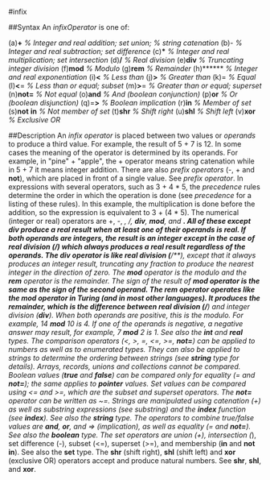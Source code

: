 
#infix

##Syntax
An _infixOperator_ is one of:

(a)**+** _% Integer and real addition; set union;_ 
_% string catenation_
(b)- _% Integer and real subtraction; set difference_
(c)__*__ _% Integer and real multiplication; set intersection_
(d)**/** _% Real division_
(e)**div** _% Truncating integer division_
(f)**mod** _% Modulo_
(g)**rem** _% Remainder_ 
(h)****** _% Integer and real exponentiation_
(i)**<** _% Less than_
(j)**>** _% Greater than_
(k)= _% Equal_
(l)**<**= _% Less than or equal; subset_
(m)**>**= _% Greater than or equal; superset_
(n)**not=** _% Not equal_
(o)**and** _% And (boolean conjunction)_
(p)**or** _% Or (boolean disjunction)_
(q)=**>** _% Boolean implication_
(r)**in** _% Member of set_
(s)**not** **in** _% Not member of set_
(t)**shr** _% Shift right_
(u)**shl** _% Shift left_
(v)**xor** _% Exclusive OR_




##Description
An _infix operator_ is placed between two values or _operands_ to produce a third value. For example, the result of 5 + 7 is 12. In some cases the meaning of the operator is determined by its operands. For example, in "pine" + "apple", the + operator means string catenation while in 5 + 7 it means integer addition. There are also _prefix operators_ (-, + and **not**), which are placed in front of a single value. See _prefix operator_.
In expressions with several operators, such as 3 + 4 * 5, the _precedence_ rules determine the order in which the operation is done  (see _precedence_ for a listing of these rules). In this example, the multiplication is done before the addition, so the expression is equivalent to 3 + (4 * 5).
The numerical (integer or real) operators are +, -, *, /, **div**, **mod**, and **. All of these except **div** produce a **real** result when at least one of their operands is **real**. If both operands are integers, the result is an integer except in the case of **real** division (/) which always produces a **real** result regardless of the operands.
The **div** operator is like **real** division (**/**), except that it always produces an integer result, truncating any fraction to produce the nearest integer in the direction of zero.
The **mod** operator is the _modulo_ and the **rem** operator is the _remainder_. The sign of the result of **mod **operator is the same as the sign of the second operand. The **rem** operator operates like the **mod** operator in Turing (and in most other languages). It produces the remainder, which is the difference between **real** division (**/**) and integer division (**div**). When both operands are positive, this is the _modulo_. For example, 14 **mod** 10 is 4. If one of the operands is negative, a negative answer may result, for example, 7 **mod** 2 is 1. See also the **int** and **real** types.
The comparison operators (<, >, =, <=, >=, **not=**) can be applied to numbers as well as to enumerated types. They can also be applied to strings to determine the _ordering_ between strings (see **string** type for details). Arrays, records, unions and collections cannot be compared. Boolean values (**true** and **false**) can be compared only for equality (= and **not=**); the same applies to **pointer** values. Set values can be compared using <= and >=, which are the subset and superset operators. The **not=** operator can be written as ~=.
Strings are manipulated using catenation (+) as well as substring expressions (see _substring_) and the **index** function (see **index**). See also the **string** type.
The operators to combine true/false values are **and**, **or**, and => (implication), as well as equality (= and **not=**). See also the **boolean** type.
The set operators are union (+), intersection (*), set difference (-), subset (<=), superset (>=), and membership (**in** and **not** **in**). See also the **set** type.
The **shr** (shift right), **shl** (shift left) and **xor** (exclusive OR) operators accept and produce natural numbers. See **shr**, **shl**, and **xor**.


